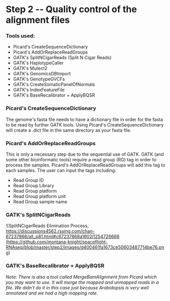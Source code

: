# Step 2 -- Quality control of the alignment files

### Tools used:

* Picard's CreateSequenceDictionary
* Picard's AddOrReplaceReadGroups 
* GATK's SplitNCigarReads (Split N Cigar Reads)
* GATK's HaplotypeCaller
* GATK's Mutect2
* GATK's GenomicsDBImport
* GATK's GenotypeGVCFs
* GATK's CreateSomaticPanelOfNormals
* GATK's IndexFeatureFile
* GATK's BaseRecalibrator + ApplyBQSR

### Picard's CreateSequenceDictionary

The genome's fasta file needs to have a dictionary file in order for the fasta to be read by further GATK tools. Using Picard's CreateSequenceDictionary will create a .dict file in the same directory as your fasta file.

### Picard's AddOrReplaceReadGroups

This is only a necessary step due to the sequential use of GATK. GATK (and some other bioinformatic tools) require a read group (RG) tag in order to process the samples. Picard's AddOrReplaceReadGroups will add this tag to each samples. The user can input the tags including:

* Read Group ID
* Read Group Library
* Read Group platform
* Read Group platform unit
* Read Group sample name

### GATK's SplitNCigarReads

![SplitNCigarReads Elimination Process,  https://discussions4562.rssing.com/chan-67237868/all_p81.html#c67237868a1602i1254726666 (https://github.com/montana-knight/spaceflight-RNAseq/blob/master/step2/images/d400461fa1673ce50603487714be76.png)

### GATK's BaseRecalibrator + ApplyBQSR



*Note: There is also a tool called MergeBamAlignment from Picard which you may want to use. It will merge the mapped and unmapped reads in a file. We didn't do it in this case just because Arabidopsis is very well annotated and we had a high mapping rate.*
